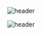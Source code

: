 ![header](https://capsule-render.vercel.app/api?type=rect&color=gradient&height=80&section=header&text=Hi%20I'm%20Afterglowss.&fontSize=40)

![header]([https://capsule-render.vercel.app/api?type=rect&height=200&text=Stroke%20Test&fontAlign=70&stroke=00FF00&strokeWidth=3](https://camo.githubusercontent.com/e2b6cb805f28b2ce7957b2a0db66170be28a264236dc9524f61e83a7ffe5b22f/68747470733a2f2f63617073756c652d72656e6465722e76657263656c2e6170702f6170693f747970653d7761766526636f6c6f723d6175746f266865696768743d32303026746578743d57415645))
